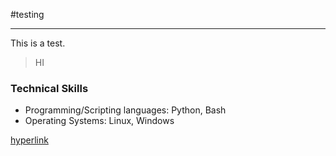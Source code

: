#testing

---

This is a test.


>HI

### Technical Skills
 - Programming/Scripting languages: Python, Bash
 - Operating Systems: Linux, Windows

[hyperlink][testing/README.md]

[testing/README.md]: README.md
